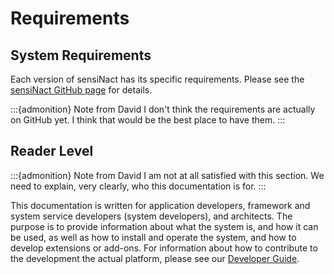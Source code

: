 # Requirements

## System Requirements

Each version of sensiNact has its specific requirements. Please see the
[sensiNact GitHub page](https://github.com/eclipse/org.eclipse.sensinact.gateway)
for details.

:::{admonition} Note from David
I don't think the requirements are actually on GitHub yet.
I think that would be the best place to have them.
:::

## Reader Level

:::{admonition} Note from David
I am not at all satisfied with this section.
We need to explain, very clearly, who this documentation is for.
:::


This documentation is written for application developers, framework and system service developers (system developers), and
architects. The purpose is to provide information about what the system is, and how it can be used, as well as
how to install and operate the system, and how to develop extensions or add-ons.
For information about how to contribute to the development the actual platform, please see
our [Developer Guide](../developer-guide/index.md).
